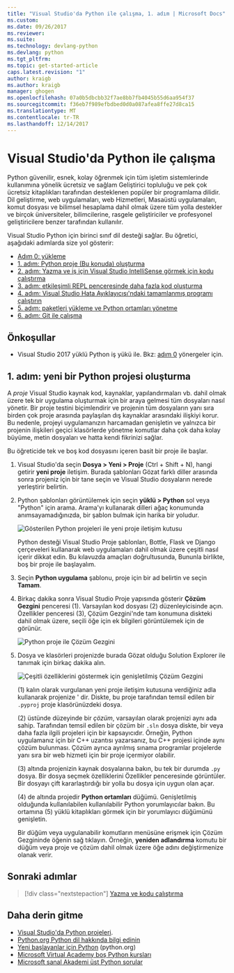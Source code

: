 ```yaml
---
title: "Visual Studio'da Python ile çalışma, 1. adım | Microsoft Docs"
ms.custom: 
ms.date: 09/26/2017
ms.reviewer: 
ms.suite: 
ms.technology: devlang-python
ms.devlang: python
ms.tgt_pltfrm: 
ms.topic: get-started-article
caps.latest.revision: "1"
author: kraigb
ms.author: kraigb
manager: ghogen
ms.openlocfilehash: 07a0b5dbcbb32f7ae8bb7fb4045b55d6aa954f37
ms.sourcegitcommit: f36eb7f989efbdbed0d0a087afea8ffe27d8ca15
ms.translationtype: MT
ms.contentlocale: tr-TR
ms.lasthandoff: 12/14/2017
---
```

# <a name="working-with-python-in-visual-studio"></a>Visual Studio'da Python ile çalışma

Python güvenilir, esnek, kolay öğrenmek için tüm işletim sistemlerinde kullanımına yönelik ücretsiz ve sağlam Geliştirici topluluğu ve pek çok ücretsiz kitaplıkları tarafından desteklenen popüler bir programlama dilidir. Dil geliştirme, web uygulamaları, web Hizmetleri, Masaüstü uygulamaları, komut dosyası ve bilimsel hesaplama dahil olmak üzere tüm yolla destekler ve birçok üniversiteler, bilimcilerine, rasgele geliştiriciler ve profesyonel geliştiricilere benzer tarafından kullanılır.

Visual Studio Python için birinci sınıf dil desteği sağlar. Bu öğretici, aşağıdaki adımlarda size yol gösterir:

- [Adım 0: yükleme](vs-tutorial-01-00.md)
- [1. adım: Python proje (Bu konuda) oluşturma](#step-1-create-a-new-python-project)
- [2. adım: Yazma ve iş için Visual Studio IntelliSense görmek için kodu çalıştırma](vs-tutorial-01-02.md)
- [3. adım: etkileşimli REPL penceresinde daha fazla kod oluşturma](vs-tutorial-01-03.md)
- [4. adım: Visual Studio Hata Ayıklayıcısı'ndaki tamamlanmış programı çalıştırın](vs-tutorial-01-04.md)
- [5. adım: paketleri yükleme ve Python ortamları yönetme](vs-tutorial-01-05.md)
- [6. adım: Git ile çalışma](vs-tutorial-01-06.md)

## <a name="prerequisites"></a>Önkoşullar

- Visual Studio 2017 yüklü Python iş yükü ile. Bkz: [adım 0](vs-tutorial-01-00.md) yönergeler için.

## <a name="step-1-create-a-new-python-project"></a>1. adım: yeni bir Python projesi oluşturma

A *proje* Visual Studio kaynak kod, kaynaklar, yapılandırmaları vb. dahil olmak üzere tek bir uygulama oluşturmak için bir araya gelmesi tüm dosyaları nasıl yönetir. Bir proje testini biçimlendirir ve projenin tüm dosyaların yanı sıra birden çok proje arasında paylaşılan dış kaynaklar arasındaki ilişkiyi korur. Bu nedenle, projeyi uygulamanızın harcamadan genişletin ve yalnızca bir projenin ilişkileri geçici klasörlerde yönetme komutlar daha çok daha kolay büyüme, metin dosyaları ve hatta kendi fikrinizi sağlar.

Bu öğreticide tek ve boş kod dosyasını içeren basit bir proje ile başlar.

1. Visual Studio'da seçin **Dosya > Yeni > Proje** (Ctrl + Shift + N), hangi getirir **yeni proje** iletişim. Burada şablonları Gözat farklı diller arasında sonra projeniz için bir tane seçin ve Visual Studio dosyaların nerede yerleştirir belirtin.

1. Python şablonları görüntülemek için seçin **yüklü > Python** sol veya "Python" için arama. Arama'yı kullanarak dilleri ağaç konumunda anımsayamadığınızda, bir şablon bulmak için harika bir yoludur.

    ![Gösterilen Python projeleri ile yeni proje iletişim kutusu](media/vs-getting-started-python-01-new-project.png)

    Python desteği Visual Studio Proje şablonları, Bottle, Flask ve Django çerçeveleri kullanarak web uygulamaları dahil olmak üzere çeşitli nasıl içerir dikkat edin. Bu kılavuzda amaçları doğrultusunda, Bununla birlikte, boş bir proje ile başlayalım.

1. Seçin **Python uygulama** şablonu, proje için bir ad belirtin ve seçin **Tamam**. 

1. Birkaç dakika sonra Visual Studio Proje yapısında gösterir **Çözüm Gezgini** penceresi (1). Varsayılan kod dosyası (2) düzenleyicisinde açın. Özellikler penceresi (3), Çözüm Gezgini'nde tam konumuna diskteki dahil olmak üzere, seçili öğe için ek bilgileri görüntülemek için de görünür.

    ![Python proje ile Çözüm Gezgini](media/vs-getting-started-python-02-windows.png)

1. Dosya ve klasörleri projenizde burada Gözat olduğu Solution Explorer ile tanımak için birkaç dakika alın.

    ![Çeşitli özelliklerini göstermek için genişletilmiş Çözüm Gezgini](media/vs-getting-started-python-03-solution-explorer.png)

    (1) kalın olarak vurgulanan yeni proje iletişim kutusuna verdiğiniz adla kullanarak projenize ' dir. Diskte, bu proje tarafından temsil edilen bir `.pyproj` proje klasörünüzdeki dosya.

    (2) üstünde düzeyinde bir *çözüm*, varsayılan olarak projenizi aynı ada sahip. Tarafından temsil edilen bir çözüm bir `.sln` dosya diskte, bir veya daha fazla ilgili projeleri için bir kapsayıcıdır. Örneğin, Python uygulamanız için bir C++ uzantısı yazarsanız, bu C++ projesi içinde aynı çözüm bulunması. Çözüm ayrıca ayrılmış sınama programlar projelerde yanı sıra bir web hizmeti için bir proje içermiyor olabilir. 

    (3) altında projenizin kaynak dosyalarına bakın, bu tek bir durumda `.py` dosya. Bir dosya seçmek özelliklerini Özellikler penceresinde görüntüler. Bir dosyayı çift kararlaştırdığı bir yolla bu dosya için uygun olan açar.

    (4) de altında projedir **Python ortamları** düğümü. Genişletilmiş olduğunda kullanılabilen kullanılabilir Python yorumlayıcılar bakın. Bu ortamına (5) yüklü kitaplıkları görmek için bir yorumlayıcı düğümünü genişletin.

    Bir düğüm veya uygulanabilir komutların menüsüne erişmek için Çözüm Gezgininde öğenin sağ tıklayın. Örneğin, **yeniden adlandırma** komutu bir düğüm veya proje ve çözüm dahil olmak üzere öğe adını değiştirmenize olanak verir.

## <a name="next-steps"></a>Sonraki adımlar

> [!div class="nextstepaction"]
> [Yazma ve kodu çalıştırma](vs-tutorial-01-02.md)

## <a name="going-deeper"></a>Daha derin gitme

- [Visual Studio'da Python projeleri](python-projects.md).
- [Python.org Python dil hakkında bilgi edinin](https://www.python.org)
- [Yeni başlayanlar için Python](https://www.python.org/about/gettingstarted/) (python.org)
- [Microsoft Virtual Academy boş Python kursları](https://mva.microsoft.com/search/SearchResults.aspx#!q=python)
- [Microsoft sanal Akademi üst Python sorular](https://aka.ms/mva-top-python-questions)

